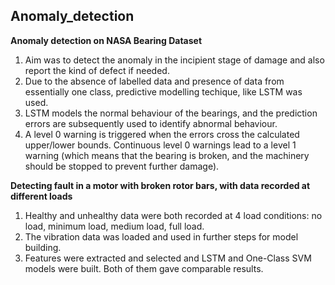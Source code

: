 ## Anomaly_detection
**Anomaly detection on NASA Bearing Dataset**<br>
1. Aim was to detect the anomaly in the incipient stage of damage and also report the kind of defect if needed.<br>
2. Due to the absence of labelled data and presence of data from essentially one class, predictive modelling techique, like LSTM was used.<br>
3. LSTM models the normal behaviour of the bearings, and the prediction errors are subsequently used to identify abnormal behaviour.<br>
4. A level 0 warning is triggered when the errors cross the calculated upper/lower bounds. Continuous level 0 warnings lead to a level 1 warning (which means that the bearing is broken, and the machinery should be stopped to prevent further damage).<br>

**Detecting fault in a motor with broken rotor bars, with data recorded at different loads**<br>
1. Healthy and unhealthy data were both recorded at 4 load conditions: no load, minimum load, medium load, full load.<br>
2. The vibration data was loaded and used in further steps for model building.<br>
3. Features were extracted and selected and LSTM and One-Class SVM models were built. Both of them gave comparable results. <br>
